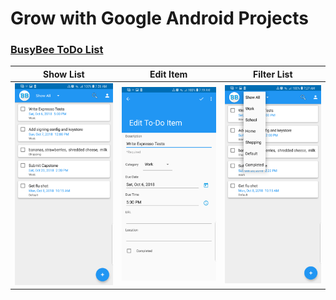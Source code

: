 # Grow with Google Android Projects

### [BusyBee ToDo List](https://github.com/littlegrasshopper/BusyBee/wiki/BusyBee-Wiki)
| Show List | Edit Item | Filter List |
| :------------: |:---------------:| :---------------:| 
|![list-more](https://github.com/littlegrasshopper/busybee-assets/blob/master/BusyBee_ItemList_more.png)  |![edit-item](https://github.com/littlegrasshopper/busybee-assets/blob/master/BusyBee_EditItem.png)| ![show-filter](https://github.com/littlegrasshopper/busybee-assets/blob/master/BusyBee_ItemList_Filter.png) |

